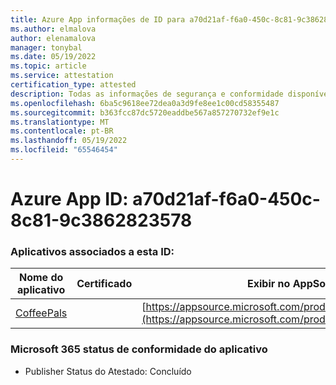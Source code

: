 ```yaml
---
title: Azure App informações de ID para a70d21af-f6a0-450c-8c81-9c3862823578
ms.author: elmalova
author: elenamalova
manager: tonybal
ms.date: 05/19/2022
ms.topic: article
ms.service: attestation
certification_type: attested
description: Todas as informações de segurança e conformidade disponíveis para a70d21af-f6a0-450c-8c81-9c3862823578.
ms.openlocfilehash: 6ba5c9618ee72dea0a3d9fe8ee1c00cd58355487
ms.sourcegitcommit: b363fcc87dc5720eaddbe567a857270732ef9e1c
ms.translationtype: MT
ms.contentlocale: pt-BR
ms.lasthandoff: 05/19/2022
ms.locfileid: "65546454"
---
```

# <a name="azure-app-id-a70d21af-f6a0-450c-8c81-9c3862823578"></a>Azure App ID: a70d21af-f6a0-450c-8c81-9c3862823578


### <a name="apps-associated-with-this-id"></a>Aplicativos associados a esta ID:
| **Nome do aplicativo** | **Certificado** | **Exibir no AppSource** |
|--------------|---------------|-----------------------|
| [CoffeePals](../forward/WA200003040.md) |  | [https://appsource.microsoft.com/product/office/WA200003040](https://appsource.microsoft.com/product/office/WA200003040) |

### <a name="microsoft-365-app-compliance-status"></a>Microsoft 365 status de conformidade do aplicativo
- Publisher Status do Atestado: Concluído
